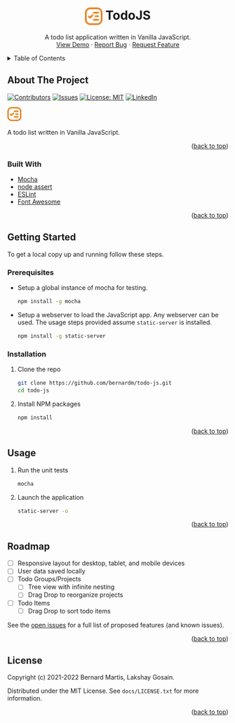 <!-- PROJECT LOGO -->
<h1 align="center">
  <img align="center" src="../img/logo.png" alt="Logo" width=40 height=40>
  <span align="center">TodoJS</span>
</h1>

<p align="center">
  A todo list application written in Vanilla JavaScript.<br />
  <a href="https://todojs.martisbvk.repl.co/">View Demo</a>
  ·
  <a href="https://github.com/bernardm/todo-js/issues">Report Bug</a>
  ·
  <a href="https://github.com/bernardm/todo-js/issues">Request Feature</a>
</p>

<!-- TABLE OF CONTENTS -->
<details>
  <summary>Table of Contents</summary>
  <ol>
    <li>
      <a href="#about-the-project">About The Project</a>
      <ul>
        <li><a href="#built-with">Built With</a></li>
      </ul>
    </li>
    <li>
      <a href="#getting-started">Getting Started</a>
      <ul>
        <li><a href="#prerequisites">Prerequisites</a></li>
        <li><a href="#installation">Installation</a></li>
      </ul>
    </li>
    <li><a href="#usage">Usage</a></li>
    <li><a href="#roadmap">Roadmap</a></li>
    <li><a href="#license">License</a></li>
  </ol>
</details>

<!-- ABOUT THE PROJECT -->
## About The Project

<!-- PROJECT SHIELDS -->
[![Contributors][contributors-shield]][contributors-url]
[![Issues][issues-shield]][issues-url]
[![License: MIT][license-shield]][license-url]
[![LinkedIn][linkedin-shield]][linkedin-url]

[![TodoJS Screen Shot][product-screenshot]](https://todojs.martisbvk.repl.co/)

A todo list written in Vanilla JavaScript.

<p align="right">(<a href="#readme">back to top</a>)</p>

### Built With

* [Mocha](https://mochajs.org/)
* [node assert](https://nodejs.org/api/assert.html)
* [ESLint](https://eslint.org/)
* [Font Awesome](https://fontawesome.com/)

<p align="right">(<a href="#readme">back to top</a>)</p>

<!-- GETTING STARTED -->
## Getting Started

To get a local copy up and running follow these steps.

### Prerequisites

* Setup a global instance of mocha for testing.
  ```sh
  npm install -g mocha
  ```

* Setup a webserver to load the JavaScript app. Any webserver can be used. The usage steps provided assume `static-server` is installed.
  ```sh
  npm install -g static-server
  ```

### Installation

1. Clone the repo
   ```sh
   git clone https://github.com/bernardm/todo-js.git
   cd todo-js
   ```
1. Install NPM packages
   ```sh
   npm install
   ```

<p align="right">(<a href="#readme">back to top</a>)</p>

<!-- USAGE EXAMPLES -->
## Usage

1. Run the unit tests
   ```sh
   mocha
   ```
1. Launch the application
   ```sh
   static-server -o
   ```

<p align="right">(<a href="#readme">back to top</a>)</p>

<!-- ROADMAP -->
## Roadmap

- [ ] Responsive layout for desktop, tablet, and mobile devices
- [ ] User data saved locally
- [ ] Todo Groups/Projects
    - [ ] Tree view with infinite nesting
    - [ ] Drag Drop to reorganize projects
- [ ] Todo Items
    - [ ] Drag Drop to sort todo items

See the [open issues](https://github.com/bernardm/todo-js/issues) for a full list of proposed features (and known issues).

<p align="right">(<a href="#readme">back to top</a>)</p>

<!-- LICENSE -->
## License

Copyright (c) 2021-2022 Bernard Martis, Lakshay Gosain.

Distributed under the MIT License. See `docs/LICENSE.txt` for more information.

<p align="right">(<a href="#readme">back to top</a>)</p>

<!-- MARKDOWN LINKS & IMAGES -->
[contributors-shield]: https://img.shields.io/github/contributors/bernardm/todo-js.svg?style=flat-square
[contributors-url]: https://github.com/bernardm/todo-js/graphs/contributors
[issues-shield]: https://img.shields.io/github/issues/bernardm/todo-js.svg?style=flat-square
[issues-url]: https://github.com/bernardm/todo-js/issues
[license-shield]: https://img.shields.io/badge/License-MIT-yellow.svg?style=flat-square
[license-url]: https://github.com/bernardm/todo-js/blob/main/docs/LICENSE.txt
[linkedin-shield]: https://img.shields.io/badge/-LinkedIn-black.svg?style=flat-square&logo=linkedin&colorB=0077b5
[linkedin-url]: https://linkedin.com/in/bernard-martis
[product-screenshot]: ../img/logo.png
